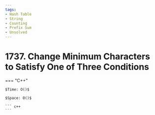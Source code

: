 ```yaml
---
tags:
- Hash Table
- String
- Counting
- Prefix Sum
- Unsolved
---
```



# 1737. Change Minimum Characters to Satisfy One of Three Conditions

=== "C++"

    $Time: O()$

    $Space: O()$

    ``` c++
    ```